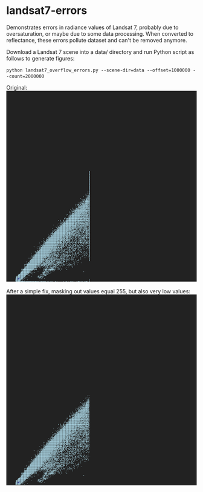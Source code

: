 # landsat7-errors
Demonstrates errors in radiance values of Landsat 7, probably due to oversaturation, or maybe due to some data processing. When converted to reflectance, these errors pollute dataset and can't be removed anymore.

Download a Landsat 7 scene into a data/ directory and run Python script as follows to generate figures:

```
python landsat7_overflow_errors.py --scene-dir=data --offset=1000000 --count=2000000
```

Original:
![no fix](https://github.com/gena/landsat7-errors/blob/master/fig_nofix.png?raw=true)

After a simple fix, masking out values equal 255, but also very low values:
![fix](https://github.com/gena/landsat7-errors/blob/master/fig_fix.png?raw=true)
